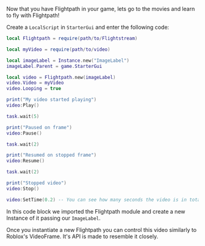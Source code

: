 Now that you have Flightpath in your game, lets go to the movies and learn to fly with Flightpath!

Create a `LocalScript` in `StarterGui` and enter the following code:

```lua title="myVideoManager.luau"
local Flightpath = require(path/to/Flightstream)

local myVideo = require(path/to/video)

local imageLabel = Instance.new("ImageLabel")
imageLabel.Parent = game.StarterGui

local video = Flightpath.new(imageLabel)
video.Video = myVideo
video.Looping = true

print("My video started playing")
video:Play()

task.wait(5)

print("Paused on frame")
video:Pause()

task.wait(2)

print("Resumed on stopped frame")
video:Resume()

task.wait(2)

print("Stopped video")
video:Stop()

video:SetTime(0.2) -- You can see how many seconds the video is in total using video.TimeLength
```

In this code block we imported the Flightpath module and create a new Instance of it passing our    `ImageLabel`.

Once you instantiate a new Flightpath you can control this video similarly to Roblox's VideoFrame. It's API is made to resemble it closely.

